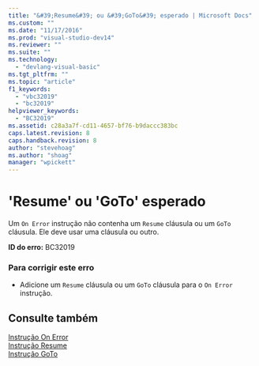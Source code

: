 ```yaml
---
title: "&#39;Resume&#39; ou &#39;GoTo&#39; esperado | Microsoft Docs"
ms.custom: ""
ms.date: "11/17/2016"
ms.prod: "visual-studio-dev14"
ms.reviewer: ""
ms.suite: ""
ms.technology: 
  - "devlang-visual-basic"
ms.tgt_pltfrm: ""
ms.topic: "article"
f1_keywords: 
  - "vbc32019"
  - "bc32019"
helpviewer_keywords: 
  - "BC32019"
ms.assetid: c28a3a7f-cd11-4657-bf76-b9daccc383bc
caps.latest.revision: 8
caps.handback.revision: 8
author: "stevehoag"
ms.author: "shoag"
manager: "wpickett"
---
```

# &#39;Resume&#39; ou &#39;GoTo&#39; esperado
Um `On Error` instrução não contenha um `Resume` cláusula ou um `GoTo` cláusula. Ele deve usar uma cláusula ou outro.  
  
 **ID do erro:** BC32019  
  
### Para corrigir este erro  
  
-   Adicione um `Resume` cláusula ou um `GoTo` cláusula para o `On Error` instrução.  
  
## Consulte também  
 [Instrução On Error](/dotnet/visual-basic/language-reference/statements/on-error-statement)   
 [Instrução Resume](/dotnet/visual-basic/language-reference/statements/resume-statement)   
 [Instrução GoTo](/dotnet/visual-basic/language-reference/statements/goto-statement)